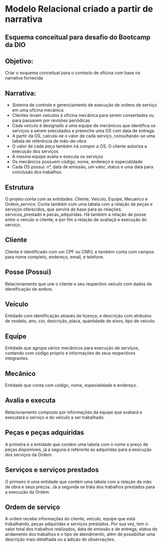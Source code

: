 # Modelo Relacional criado a partir de narrativa
## Esquema conceitual para desafio do Bootcamp da DIO

## Objetivo:
Criar o esquema conceitual para o contexto de oficina com base na narrativa fornecida

## Narrativa:
* Sistema de controle e gerenciamento de execução de ordens de serviço em uma oficina mecânica
* Clientes levam veículos à oficina mecânica para serem consertados ou para passarem por revisões  periódicas
* Cada veículo é designado a uma equipe de mecânicos que identifica os serviços a serem executados e preenche uma OS com data de entrega.
* A partir da OS, calcula-se o valor de cada serviço, consultando-se uma tabela de referência de mão-de-obra
* O valor de cada peça também irá compor a OS. O cliente autoriza a execução dos serviços
* A mesma equipe avalia e executa os serviços
* Os mecânicos possuem código, nome, endereço e especialidade
* Cada OS possui: n°, data de emissão, um valor, status e uma data para conclusão dos trabalhos.

## Estrutura
O projeto conta com as entidades: Cliente, Veiculo, Equipe, Mecanico e Ordem_servico.
Conta também com uma tabela com a relação de peças e serviços oferecidos, que servirá de base para as relações: servicos_prestado e pecas_adquiridas.
Há também a relação de posse entre o veículo e cliente; e por fim a relação de avaliaçã e execução do serviço.


## Cliente
Cliente é identificado com um CPF ou CNPJ, e também conta com campos para nome completo, endereço, email, e telefone.

## Posse (Possui)
Relacionamento que une o cliente e seu respectivo veículo com dados de identificação de ambos.

## Veículo
Entidade com identificação através de licença, e descrição com atributos de modelo, ano, cor, descrição, placa, quantidade de eixos, tipo de veículo.

## Equipe
Entidade que agrupa vários mecânicos para execução de serviços, contando com código próprio e informações de seus respectivos integrantes.

## Mecânico
Entidade que conta com código, nome, especialidade e endereço.

## Avalia e executa
Relacionamento composto por informações da equipe  que avaliará e executará o serviço e do veículo a ser trabalhado.

## Peças e peças adquiridas
A primeira é a entidade que contém uma tabela com o nome e preço de peças disponíveis, já a seguna é referente às adquiridas para a execução dos serviços da Ordem.

## Serviços e serviços prestados
O primeiro é uma entidade que contém uma tabela com a relação da mão de obra e seus preços. Já a segunda se trata dos trabalhos prestados para a execução da Ordem.

## Ordem de serviço
A ordem recebe informações do cliente, veículo, equipe que está trabalhando,  peças adquiridas e serviços prestados. Por sua vez, tem o valor total dos trabalhos realizados, data de emissão e de entrega, status do andamento dos trabalhos e o tipo de atendimento, além de possibilitar uma descrição mais detalhada ou a adição de observações.

